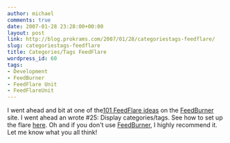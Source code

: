 ```yaml
---
author: michael
comments: true
date: 2007-01-28 23:28:00+00:00
layout: post
link: http://blog.prokrams.com/2007/01/28/categoriestags-feedflare/
slug: categoriestags-feedflare
title: Categories/Tags FeedFlare
wordpress_id: 60
tags:
- Development
- FeedBurner
- FeedFlare Unit
- FeedFlareUnit
---
```


I went ahead and bit at one of the[101 FeedFlare ideas](http://www.feedburner.com/fb/a/developers/101flares) on the [FeedBurner](http://www.feedburner.com/) site.  I went ahead an wrote #25: Display categories/tags.   See how to set up the flare [here](http://www.prokrams.com/FeedFlare/TagsInfo.php).  Oh and if you don't use [FeedBurner](http://www.feedburner.com/), I highly recommend it. Let me know what you all think!
